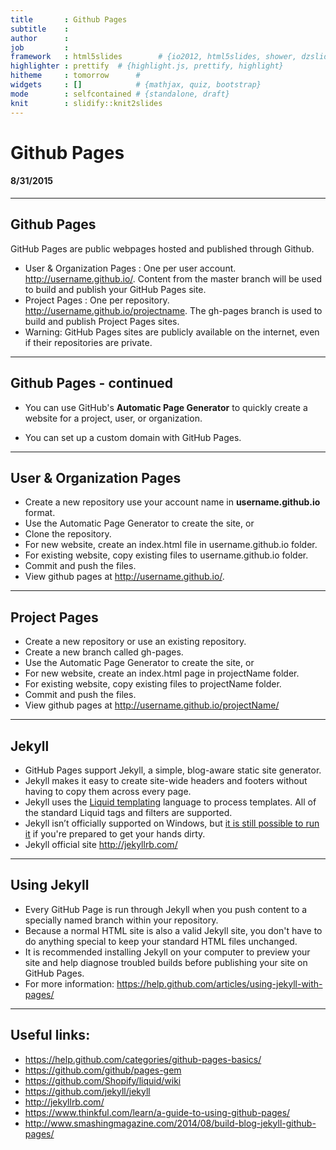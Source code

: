 ```yaml
---
title       : Github Pages
subtitle    : 
author      : 
job         : 
framework   : html5slides        # {io2012, html5slides, shower, dzslides, ...}
highlighter : prettify  # {highlight.js, prettify, highlight}
hitheme     : tomorrow      # 
widgets     : []            # {mathjax, quiz, bootstrap}
mode        : selfcontained # {standalone, draft}
knit        : slidify::knit2slides
---
```


## <h1>Github Pages</h1>
<h4>8/31/2015</h4>

---

## Github Pages

GitHub Pages are public webpages hosted and published through Github.

- User & Organization Pages : One per user account. http://username.github.io/. Content from the master branch will be used to build and publish your GitHub Pages site.
- Project Pages : One per repository. http://username.github.io/projectname. The gh-pages branch is used to build and publish Project Pages sites.
- Warning: GitHub Pages sites are publicly available on the internet, even if their repositories are private.

---

## Github Pages - continued

- You can use GitHub's **Automatic Page Generator** to quickly create a website for a project, user, or organization.

- You can set up a custom domain with GitHub Pages.

---

## User &amp; Organization Pages

- Create a new repository use your account name in **username.github.io** format. 
- Use the Automatic Page Generator to create the site, or
- Clone the repository.
- For new website, create an index.html file in username.github.io folder.
- For existing website, copy existing files to username.github.io folder.
- Commit and push the files.
- View github pages at http://username.github.io/.

---

## Project Pages

- Create a new repository or use an existing repository.
- Create a new branch called gh-pages.
- Use the Automatic Page Generator to create the site, or
- For new website, create an index.html page in projectName folder.
- For existing website, copy existing files to projectName folder.
- Commit and push the files.
- View github pages at http://username.github.io/projectName/

---

## Jekyll

- GitHub Pages support Jekyll, a simple, blog-aware static site generator.
- Jekyll makes it easy to create site-wide headers and footers without having to copy them across every page.
- Jekyll uses the [Liquid templating](https://github.com/Shopify/liquid/wiki) language to process templates. All of the standard Liquid tags and filters are supported.
- Jekyll isn’t officially supported on Windows, but [it is still possible to run it](http://jekyllrb.com/docs/windows/#installation) if you&#39;re prepared to get your hands dirty.
- Jekyll official site http://jekyllrb.com/

---

## Using Jekyll

- Every GitHub Page is run through Jekyll when you push content to a specially named branch within your repository.
- Because a normal HTML site is also a valid Jekyll site, you don't have to do anything special to keep your standard HTML files unchanged.
- It is recommended installing Jekyll on your computer to preview your site and help diagnose troubled builds before publishing your site on GitHub Pages.
- For more information: https://help.github.com/articles/using-jekyll-with-pages/


---
## Useful links:

- https://help.github.com/categories/github-pages-basics/
- https://github.com/github/pages-gem
- https://github.com/Shopify/liquid/wiki
- https://github.com/jekyll/jekyll
- http://jekyllrb.com/
- https://www.thinkful.com/learn/a-guide-to-using-github-pages/
- http://www.smashingmagazine.com/2014/08/build-blog-jekyll-github-pages/
